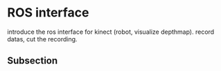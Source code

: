 # ROS interface

introduce the ros interface for kinect (robot, visualize depthmap). record datas, cut the recording.

## Subsection


